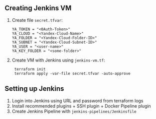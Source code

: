 Creating Jenkins VM
------------------------------
1. Create file `secret.tfvar`:

       YA_TOKEN = "<0Auth-Token>" 
       YA_CLOUD = "<Yandex-Cloud-Name>"
       YA_FOLDER = "<Yandex-Cloud-Folder-ID>"
       YA_SUBNET = "<Yandex-Cloud-Subnet-ID>"
       YA_USER = "<user-name>"
       YA_KEY_FOLDER = "<some-folder>"

2. Create VM with Jenkins using `jenkins-vm.tf`:

        terraform init
        terraform apply -var-file secret.tfvar -auto-approve

Setting up Jenkins
----------------------------------
1. Login into Jenkins using URL and password from terraform logs
2. Install recommended plugins + SSH plugin + Docker Pipeline plugin
3. Create Jenkins Pipeline with `jenkins-pipelines/Jenkinsfile`

